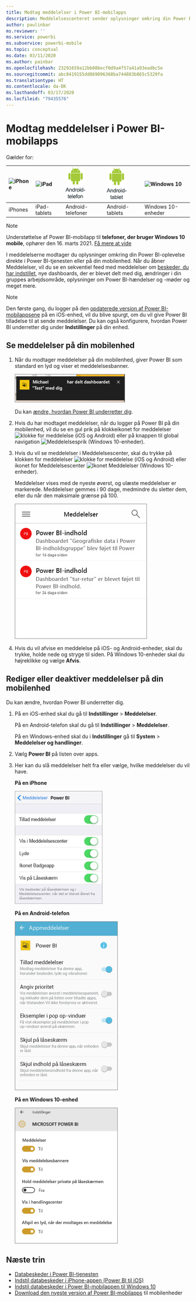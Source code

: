 ```yaml
---
title: Modtag meddelelser i Power BI-mobilapps
description: Meddelelsescenteret sender oplysninger omkring din Power BI-oplevelse direkte til dig på din mobilenhed.
author: paulinbar
ms.reviewer: ''
ms.service: powerbi
ms.subservice: powerbi-mobile
ms.topic: conceptual
ms.date: 03/11/2020
ms.author: painbar
ms.openlocfilehash: 23291659a12bb08becf0d9a4f57a41a93eadbc5e
ms.sourcegitcommit: abc8419155dd869096368ba744883b865c5329fa
ms.translationtype: HT
ms.contentlocale: da-DK
ms.lasthandoff: 03/17/2020
ms.locfileid: "79435576"
---
```

# <a name="get-notifications-in-the-power-bi-mobile-apps"></a>Modtag meddelelser i Power BI-mobilapps
Gælder for:

| ![iPhone](./media/mobile-apps-notification-center/iphone-logo-50-px.png) | ![iPad](./media/mobile-apps-notification-center/ipad-logo-50-px.png) | ![Android-telefon](./media/mobile-apps-notification-center/android-phone-logo-50-px.png) | ![Android-tablet](./media/mobile-apps-notification-center/android-tablet-logo-50-px.png) | ![Windows 10](./media/mobile-apps-notification-center/win-10-logo-50-px.png) |
|:--- |:--- |:--- |:--- |:--- |
| iPhones |iPad-tablets |Android-telefoner |Android-tablets |Windows 10-enheder |

>[!NOTE]
>Understøttelse af Power BI-mobilapp til **telefoner, der bruger Windows 10 mobile**, ophører den 16. marts 2021. [Få mere at vide](https://go.microsoft.com/fwlink/?linkid=2121400)

I meddelelserne modtager du oplysninger omkring din Power BI-oplevelse direkte i Power BI-tjenesten eller på din mobilenhed. Når du åbner Meddelelser, vil du se en sekventiel feed med meddelelser om [beskeder, du har indstillet](mobile-set-data-alerts-in-the-mobile-apps.md), nye dashboards, der er blevet delt med dig, ændringer i din gruppes arbejdsområde, oplysninger om Power BI-hændelser og -møder og meget mere.

> [!NOTE]
> Den første gang, du logger på den [opdaterede version af Power BI-mobilappsene](https://powerbi.microsoft.com/mobile/) på en iOS-enhed, vil du blive spurgt, om du vil give Power BI tilladelse til at sende meddelelser. Du kan også konfigurere, hvordan Power BI underretter dig under **Indstillinger** på din enhed. 
> 
> 

## <a name="view-notifications-on-your-mobile-device"></a>Se meddelelser på din mobilenhed
1. Når du modtager meddelelser på din mobilenhed, giver Power BI som standard en lyd og viser et meddelelsesbanner.
   
   ![Meddelelsesbanner](./media/mobile-apps-notification-center/power-bi-mobile-notification-banner.png)
   

   Du kan [ændre, hvordan Power BI underretter dig](mobile-apps-notification-center.md#change-or-turn-off-notifications-on-your-mobile-device).
2. Hvis du har modtaget meddelelser, når du logger på Power BI på din mobilenhed, vil du se en gul prik på klokkeikonet for meddelelser ![klokke for meddelelse](./media/mobile-apps-notification-center/powerbi-alert-tile-notification-icon.png) (iOS og Android) eller på knappen til global navigation ![Meddelelsesprik](./media/mobile-apps-notification-center/power-bi-iphone-alert-global-nav-button.png) (Windows 10-enheder). 

3. Hvis du vil se meddelelser i Meddelelsescenter, skal du trykke på klokken for meddelelser ![klokke for meddelelse](./media/mobile-apps-notification-center/powerbi-alert-tile-notification-icon.png) (iOS og Android) eller ikonet for Meddelelsescenter ![Ikonet Meddelelser](./media/mobile-apps-notification-center/power-bi-windows-10-notification-icon.png) (Windows 10-enheder).
   
    Meddelelser vises med de nyeste øverst, og ulæste meddelelser er markerede. Meddelelser gemmes i 90 dage, medmindre du sletter dem, eller du når den maksimale grænse på 100.
   
   ![Liste over iOS-meddelelser](./media/mobile-apps-notification-center/power-bi-iphone-notifications-list.png)
4. Hvis du vil afvise en meddelelse på iOS- og Android-enheder, skal du trykke, holde nede og stryge til siden. På Windows 10-enheder skal du højreklikke og vælge **Afvis**.

## <a name="change-or-turn-off-notifications-on-your-mobile-device"></a>Rediger eller deaktiver meddelelser på din mobilenhed
Du kan ændre, hvordan Power BI underretter dig.

1. På en iOS-enhed skal du gå til **Indstillinger** > **Meddelelser**. 
   
    På en Android-telefon skal du gå til **Indstillinger** > **Meddelelser**.
   
    På en Windows-enhed skal du i **Indstillinger** gå til **System** > **Meddelelser og handlinger**.
2. Vælg **Power BI** på listen over apps. 
3. Her kan du slå meddelelser helt fra eller vælge, hvilke meddelelser du vil have.
   
    **På en iPhone**
   
    ![Vælg Meddelelser](./media/mobile-apps-notification-center/power-bi-notifications-iphone-settings.png)
   
    **På en Android-telefon**
   
    ![Vælg Meddelelser](./media/mobile-apps-notification-center/power-bi-notifications-android-settings.png)

    **På en Windows 10-enhed**

    ![Vælg Meddelelser](./media/mobile-apps-notification-center/power-bi-notifications-windows10-settings.png)

## <a name="next-steps"></a>Næste trin
* [Databeskeder i Power BI-tjenesten](../../service-set-data-alerts.md)
* [Indstil databeskeder i iPhone-appen (Power BI til iOS)](mobile-set-data-alerts-in-the-mobile-apps.md)
* [Indstil databeskeder i Power BI-mobilappen til Windows 10](mobile-set-data-alerts-in-the-mobile-apps.md)
* [Download den nyeste version af Power BI-mobilapps](https://powerbi.microsoft.com/mobile/) til mobilenheder

